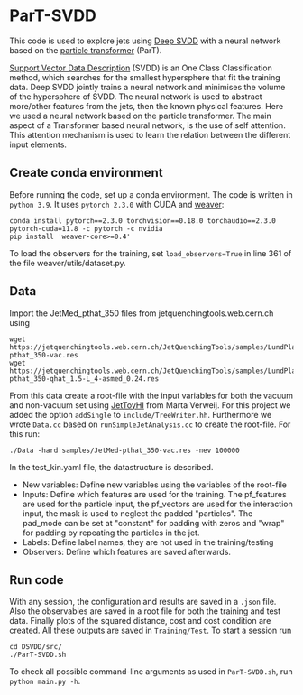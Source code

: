 # ParT-SVDD
This code is used to explore jets using [Deep SVDD](https://github.com/lukasruff/Deep-SVDD-PyTorch/tree/master) with a neural network based on the [particle transformer](https://github.com/jet-universe/particle_transformer) (ParT).

[Support Vector Data Description](https://github.com/hqucms/weaver-core/tree/main) (SVDD) is an One Class Classification method, which searches for the smallest hypersphere that fit the training data. Deep SVDD jointly trains a neural network and minimises the volume of the hypersphere of SVDD. The neural network is used to abstract more/other features from the jets, then the known physical features. Here we used a neural network based on the particle transformer. The main aspect of a Transformer based neural network, is the use of self attention. This attention mechanism is used to learn the relation between the different input elements.


## Create conda environment
Before running the code, set up a conda environment. The code is written in `python 3.9`. It uses `pytorch 2.3.0` with CUDA and [weaver](https://github.com/hqucms/weaver-core/tree/main):
```
conda install pytorch==2.3.0 torchvision==0.18.0 torchaudio==2.3.0 pytorch-cuda=11.8 -c pytorch -c nvidia
pip install 'weaver-core>=0.4'
```

To load the observers for the training, set `load_observers=True` in line 361 of the file weaver/utils/dataset.py.

## Data
Import the JetMed_pthat_350 files from jetquenchingtools.web.cern.ch using
```
wget https://jetquenchingtools.web.cern.ch/JetQuenchingTools/samples/LundPlaneMC/JetMed-pthat_350-vac.res
wget https://jetquenchingtools.web.cern.ch/JetQuenchingTools/samples/LundPlaneMC/JetMed-pthat_350-qhat_1.5-L_4-asmed_0.24.res
```
From this data create a root-file with the input variables for both the vacuum and non-vacuum set using [JetToyHI](https://github.com/mverwe/JetToyHI/blob/master/README_ForBScStudents.md) from Marta Verweij. For this project we added the option `addSingle` to `include/TreeWriter.hh`. Furthermore we wrote `Data.cc` based on `runSimpleJetAnalysis.cc` to create the root-file. For this run:
```
./Data -hard samples/JetMed-pthat_350-vac.res -nev 100000
```

In the test_kin.yaml file, the datastructure is described.
- New variables: Define new variables using the variables of the root-file
- Inputs: Define which features are used for the training. The pf_features are used for the particle input, the pf_vectors are used for the interaction input, the mask is used to neglect the padded "particles". The pad_mode can be set at "constant" for padding with zeros and "wrap" for padding by repeating the particles in the jet.
- Labels: Define label names, they are not used in the training/testing
- Observers: Define which features are saved afterwards. 

## Run code
With any session, the configuration and results are saved in a `.json` file. Also the observables are saved in a root file for both the training and test data. Finally plots of the squared distance, cost and cost condition are created. All these outputs are saved in `Training/Test`.
To start a session run
```
cd DSVDD/src/
./ParT-SVDD.sh
```
To check all possible command-line arguments as used in `ParT-SVDD.sh`, run `python main.py -h`. 





